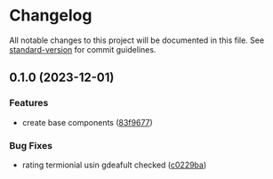 # Changelog

All notable changes to this project will be documented in this file. See [standard-version](https://github.com/conventional-changelog/standard-version) for commit guidelines.

## 0.1.0 (2023-12-01)


### Features

* create base components ([83f9677](https://github.com/KBMaglalang/temp-golf-now/commit/83f9677581b219528b20f98100c7f024fc871e08))


### Bug Fixes

* rating termionial usin gdeafult checked ([c0229ba](https://github.com/KBMaglalang/temp-golf-now/commit/c0229bae67ce43fb132831fe06eb6ecbf5ede633))
